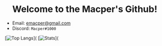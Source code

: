 <h1 align="center">Welcome to the Macper's Github!</h1>

- Email: [emacper@gmail.com](mailto:emacper@gmail.com)
- Discord: `Macper#1000`

[![Top Langs](https://github-readme-stats.vercel.app/api/top-langs/?username=macper-dev&layout=compact&theme=dark)](
[![Stats](https://github-readme-stats.vercel.app/api/?username=macper-dev&layout=compact&theme=dark)](
